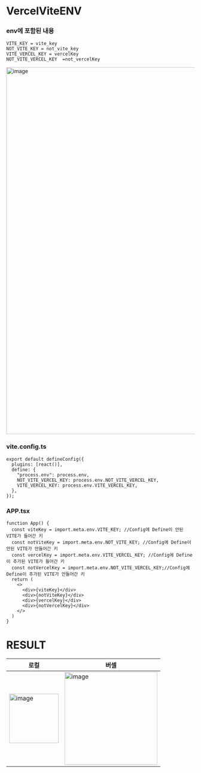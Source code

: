 # VercelViteENV


### env에 포함된 내용
````
VITE_KEY = vite_key
NOT_VITE_KEY = not_vite_key
VITE_VERCEL_KEY = vercelKey 
NOT_VITE_VERCEL_KEY  =not_vercelKey
````
<img width="980" alt="image" src="https://github.com/user-attachments/assets/832a1476-b18d-4c8d-b3e4-0e59be8424c5" />


### vite.config.ts 
````
export default defineConfig({
  plugins: [react()],
  define: {
    "process.env": process.env,
    NOT_VITE_VERCEL_KEY: process.env.NOT_VITE_VERCEL_KEY,
    VITE_VERCEL_KEY: process.env.VITE_VERCEL_KEY,
  },
});
````

### APP.tsx
`````
function App() {
  const viteKey = import.meta.env.VITE_KEY; //Config에 Define이 안된 VITE가 들어간 키 
  const notViteKey = import.meta.env.NOT_VITE_KEY; //Config에 Define이 안된 VITE가 안들어간 키 
  const vercelKey = import.meta.env.VITE_VERCEL_KEY; //Config에 Define이 추가된 VITE가 들어간 키 
  const notVercelKey = import.meta.env.NOT_VITE_VERCEL_KEY;//Config에 Define이 추가된 VITE가 안들어간 키 
  return (
    <>
      <div>{viteKey}</div>
      <div>{notViteKey}</div>
      <div>{vercelKey}</div>
      <div>{notVercelKey}</div>
    </>
  )
}
`````

# RESULT 
|로컬 | 버셀| 
|----|----|
|<img width="132" alt="image" src="https://github.com/user-attachments/assets/de3927bc-af12-4428-8a53-86e7e026a1d5" />|<img width="248" alt="image" src="https://github.com/user-attachments/assets/7cd088f2-98d6-4158-acb6-e7352e6120a4" />|
